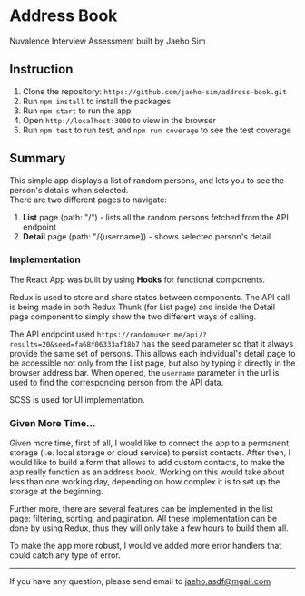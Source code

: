 # Address Book

Nuvalence Interview Assessment built by Jaeho Sim

## Instruction

1. Clone the repository: `https://github.com/jaeho-sim/address-book.git`
2. Run `npm install` to install the packages
3. Run `npm start` to run the app
4. Open `http://localhost:3000` to view in the browser
5. Run `npm test` to run test, and `npm run coverage` to see the test coverage

## Summary

This simple app displays a list of random persons, and lets you to see the person's details when selected.\
There are two different pages to navigate:
1. **List** page (path: "/") - lists all the random persons fetched from the API endpoint
2. **Detail** page (path: "/{username}) - shows selected person's detail

### Implementation

The React App was built by using **Hooks** for functional components.

Redux is used to store and share states between components. The API call is being made in both Redux Thunk (for List page) and inside the Detail page component to simply show the two different ways of calling.

The API endpoint used `https://randomuser.me/api/?results=20&seed=fa68f06333af18b7` has the seed parameter so that it always provide the same set of persons. This allows each individual's detail page to be accessible not only from the List page, but also by typing it directly in the browser address bar. When opened, the `username` parameter in the url is used to find the corresponding person from the API data.

SCSS is used for UI implementation.


### Given More Time...

Given more time, first of all, I would like to connect the app to a permanent storage (i.e. local storage or cloud service) to persist contacts. After then, I would like to build a form that allows to add custom contacts, to make the app really function as an address book. Working on this would take about less than one working day, depending on how complex it is to set up the storage at the beginning.

Further more, there are several features can be implemented in the list page: filtering, sorting, and pagination. All these implementation can be done by using Redux, thus they will only take a few hours to build them all.

To make the app more robust, I would've added more error handlers that could catch any type of error.


---
If you have any question, please send email to jaeho.asdf@mgail.com